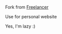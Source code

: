 Fork from [Freelancer](http://startbootstrap.com/template-overviews/freelancer/)

Use for personal website

Yes, I'm lazy :)
